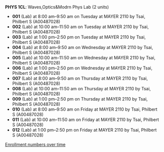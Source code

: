 **PHYS 1CL**: Waves,Optics&Modrn Phys Lab (2 units)

- **001** (Lab) at 8:00 am–9:50 am on Tuesday at MAYER 2110 by Tsai, Philbert S (A00487028)
- **002** (Lab) at 10:00 am–11:50 am on Tuesday at MAYER 2110 by Tsai, Philbert S (A00487028)
- **003** (Lab) at 1:00 pm–2:50 pm on Tuesday at MAYER 2110 by Tsai, Philbert S (A00487028)
- **004** (Lab) at 8:00 am–9:50 am on Wednesday at MAYER 2110 by Tsai, Philbert S (A00487028)
- **005** (Lab) at 10:00 am–11:50 am on Wednesday at MAYER 2110 by Tsai, Philbert S (A00487028)
- **006** (Lab) at 1:00 pm–2:50 pm on Wednesday at MAYER 2110 by Tsai, Philbert S (A00487028)
- **007** (Lab) at 8:00 am–9:50 am on Thursday at MAYER 2110 by Tsai, Philbert S (A00487028)
- **008** (Lab) at 10:00 am–11:50 am on Thursday at MAYER 2110 by Tsai, Philbert S (A00487028)
- **009** (Lab) at 1:00 pm–2:50 pm on Thursday at MAYER 2110 by Tsai, Philbert S (A00487028)
- **010** (Lab) at 8:00 am–9:50 am on Friday at MAYER 2110 by Tsai, Philbert S (A00487028)
- **011** (Lab) at 10:00 am–11:50 am on Friday at MAYER 2110 by Tsai, Philbert S (A00487028)
- **012** (Lab) at 1:00 pm–2:50 pm on Friday at MAYER 2110 by Tsai, Philbert S (A00487028)

[Enrollment numbers over time](./PHYS1CL.tsv)
